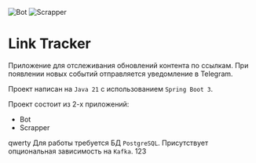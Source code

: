 ![Bot](https://github.com/Macbeth-Klm/Tinkoff-java-course-2024/actions/workflows/bot.yml/badge.svg)
![Scrapper](https://github.com/Macbeth-Klm/Tinkoff-java-course-2024/actions/workflows/scrapper.yml/badge.svg)

# Link Tracker

Приложение для отслеживания обновлений контента по ссылкам.
При появлении новых событий отправляется уведомление в Telegram.

Проект написан на `Java 21` с использованием `Spring Boot 3`.

Проект состоит из 2-х приложений:
* Bot
* Scrapper

qwerty
Для работы требуется БД `PostgreSQL`. Присутствует опциональная зависимость на `Kafka`. 123
